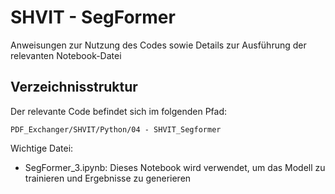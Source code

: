 # SHVIT - SegFormer
Anweisungen zur Nutzung des Codes sowie Details zur Ausführung der relevanten Notebook-Datei

## Verzeichnisstruktur
Der relevante Code befindet sich im folgenden Pfad:

`PDF_Exchanger/SHVIT/Python/04 - SHVIT_Segformer`

Wichtige Datei:
- SegFormer_3.ipynb: Dieses Notebook wird verwendet, um das Modell zu trainieren und Ergebnisse zu generieren














